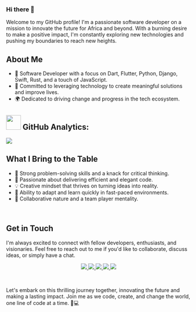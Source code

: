 ### Hi there 👋

Welcome to my GitHub profile! I'm a passionate software developer  on a mission to innovate the future for Africa and beyond. With a burning desire to make a positive impact, I'm constantly exploring new technologies and pushing my boundaries to reach new heights.

## About Me

- 🌟 Software Developer with a focus on  Dart, Flutter, Python, Django, Swift, Rust, and a touch of JavaScript.
- 🚀 Committed to leveraging technology to create meaningful solutions and improve lives.
- 🌍 Dedicated to driving change and progress in the tech ecosystem.
## <img src="https://media.giphy.com/media/ZCN6F3FAkwsyOGU2RS/giphy.gif" width="40"> **GitHub Analytics:**
<img src ="https://github-readme-streak-stats.herokuapp.com?user=kiddo4&theme=darcula&hide_border=true&background=FFFFFF00">
  <br>

## What I Bring to the Table

- 🧠 Strong problem-solving skills and a knack for critical thinking.
- 🚀 Passionate about delivering efficient and elegant code.
- 💡 Creative mindset that thrives on turning ideas into reality.
- 🌟 Ability to adapt and learn quickly in fast-paced environments.
- 🤝 Collaborative nature and a team player mentality.

<br>

## Get in Touch

I'm always excited to connect with fellow developers, enthusiasts, and visionaries. Feel free to reach out to me if you'd like to collaborate, discuss ideas, or simply have a chat.

<p align="center">
<a href="https://www.linkedin.com/in/olanrewaju-taiwo-176457241/"><img src="https://img.shields.io/badge/LinkedIn-0077B5?style=for-the-badge&logo=linkedin&logoColor=white"/> </a>
<a href="https://twitter.com/kiddo4lyf/"><img src="https://img.shields.io/badge/Twitter-1DA1F2?style=for-the-badge&logo=twitter&logoColor=white"/> </a>
<a href="https://www.instagram.com/kiddo4lyf/"><img src="https://img.shields.io/badge/Instagram-E4405F?style=for-the-badge&logo=instagram&logoColor=white"/> </a>
 <a href="https://www.instagram.com/kiddo4lyf/"><img src="https://img.shields.io/badge/Tiktok-000000?style=for-the-badge&logo=tiktok&logoColor=white"/> </a>
<a href="mailto:olanrewajutaiwo183@gmail.com"><img src="https://img.shields.io/badge/Gmail-D14836?style=for-the-badge&logo=gmail&logoColor=white"/> </a>
</p><br>


Let's embark on this thrilling journey together, innovating the future and making a lasting impact. Join me as we code, create, and change the world, one line of code at a time. 🚀💻
